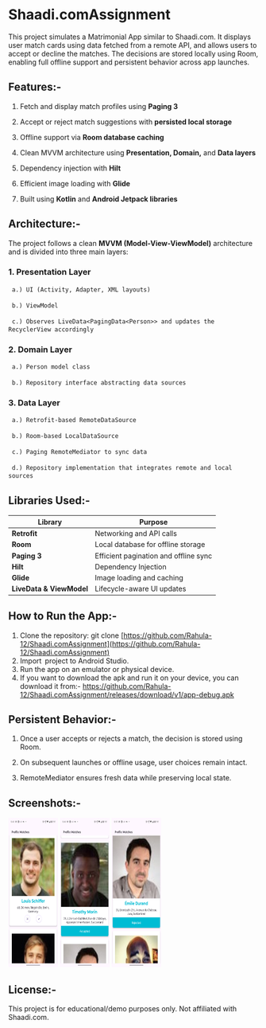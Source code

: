 # Shaadi.comAssignment

This project simulates a Matrimonial App similar to Shaadi.com. It displays user match cards using data fetched from a remote API, and allows users to accept or decline the matches. The decisions are stored locally using Room, enabling full offline support and persistent behavior across app launches.

## Features:-

1. Fetch and display match profiles using <b>Paging 3</b>

2. Accept or reject match suggestions with <b>persisted local storage</b>

3. Offline support via <b>Room database caching</b>

4. Clean MVVM architecture using <b>Presentation, Domain,</b> and <b>Data layers</b>

5. Dependency injection with <b>Hilt</b>

6. Efficient image loading with <b>Glide</b>

7. Built using <b>Kotlin</b> and <b>Android Jetpack libraries</b>

## Architecture:-

The project follows a clean <b>MVVM (Model-View-ViewModel)</b> architecture and is divided into three main layers:

  ### 1. Presentation Layer
     a.) UI (Activity, Adapter, XML layouts)
  
     b.) ViewModel
  
     c.) Observes LiveData<PagingData<Person>> and updates the RecyclerView accordingly
  
  ### 2. Domain Layer
     
     a.) Person model class
  
     b.) Repository interface abstracting data sources
  
  ### 3. Data Layer
     
     a.) Retrofit-based RemoteDataSource
  
     b.) Room-based LocalDataSource
  
     c.) Paging RemoteMediator to sync data
  
     d.) Repository implementation that integrates remote and local sources

## Libraries Used:-

| Library                  | Purpose                               |
| ------------------------ | ------------------------------------- |
| **Retrofit**             | Networking and API calls              |
| **Room**                 | Local database for offline storage    |
| **Paging 3**             | Efficient pagination and offline sync |
| **Hilt**                 | Dependency Injection                  |
| **Glide**                | Image loading and caching             |
| **LiveData & ViewModel** | Lifecycle-aware UI updates            |

## How to Run the App:-
1. Clone the repository:
git clone [https://github.com/Rahula-12/Shaadi.comAssignment](https://github.com/Rahula-12/Shaadi.comAssignment)
2. Import project to Android Studio.
3. Run the app on an emulator or physical device.
4. If you want to download the apk and run it on your device, you can download it from:- [https://github.com/Rahula-12/Shaadi.comAssignment/releases/download/v1/app-debug.apk
](https://github.com/Rahula-12/Shaadi.comAssignment/releases/download/v1/app-debug.apk)
## Persistent Behavior:-

1. Once a user accepts or rejects a match, the decision is stored using Room.

2. On subsequent launches or offline usage, user choices remain intact.

3. RemoteMediator ensures fresh data while preserving local state.

## Screenshots:-

<p>
<img src="img.png" width="100" height="300">
<img src="img_1.png" width="100" height="300">
<img src="img_2.png" width="100" height="300">
</p>

## License:-

This project is for educational/demo purposes only. Not affiliated with Shaadi.com.




